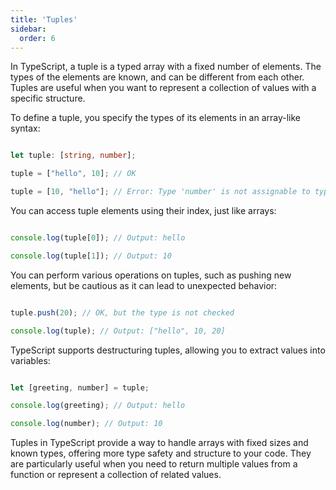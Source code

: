 ```yaml
---
title: 'Tuples'
sidebar:
  order: 6
---
```


 

In TypeScript, a tuple is a typed array with a fixed number of elements. The types of the elements are known, and can be different from each other. Tuples are useful when you want to represent a collection of values with a specific structure.





To define a tuple, you specify the types of its elements in an array-like syntax:



```typescript

let tuple: [string, number];

tuple = ["hello", 10]; // OK

tuple = [10, "hello"]; // Error: Type 'number' is not assignable to type 'string'.

```





You can access tuple elements using their index, just like arrays:



```typescript

console.log(tuple[0]); // Output: hello

console.log(tuple[1]); // Output: 10

```





You can perform various operations on tuples, such as pushing new elements, but be cautious as it can lead to unexpected behavior:



```typescript

tuple.push(20); // OK, but the type is not checked

console.log(tuple); // Output: ["hello", 10, 20]

```





TypeScript supports destructuring tuples, allowing you to extract values into variables:



```typescript

let [greeting, number] = tuple;

console.log(greeting); // Output: hello

console.log(number); // Output: 10

```





Tuples in TypeScript provide a way to handle arrays with fixed sizes and known types, offering more type safety and structure to your code. They are particularly useful when you need to return multiple values from a function or represent a collection of related values.


